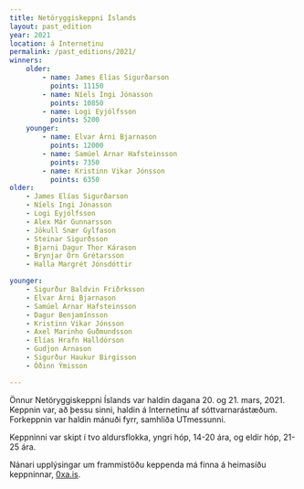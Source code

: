 ```yaml
---
title: Netöryggiskeppni Íslands
layout: past_edition
year: 2021
location: á Internetinu
permalink: /past_editions/2021/
winners:
    older:
        - name: James Elías Sigurðarson
          points: 11150
        - name: Níels Ingi Jónasson
          points: 10850
        - name: Logi Eyjólfsson
          points: 5200
    younger:
        - name: Elvar Árni Bjarnason
          points: 12000
        - name: Samúel Arnar Hafsteinsson
          points: 7350
        - name: Kristinn Vikar Jónsson
          points: 6350
older:
    - James Elías Sigurðarson
    - Níels Ingi Jónasson
    - Logi Eyjólfsson
    - Alex Már Gunnarsson
    - Jökull Snær Gylfason
    - Steinar Sigurðsson
    - Bjarni Dagur Thor Kárason
    - Brynjar Örn Grétarsson
    - Halla Margrét Jónsdóttir

younger:
    - Sigurður Baldvin Friðrksson
    - Elvar Árni Bjarnason
    - Samúel Arnar Hafsteinsson
    - Dagur Benjamínsson
    - Kristinn Vikar Jónsson
    - Axel Marinho Guðmundsson
    - Elías Hrafn Halldórson
    - Gudjon Arnason
    - Sigurður Haukur Birgisson
    - Óðinn Ýmisson

---
```


Önnur Netöryggiskeppni Íslands var haldin dagana 20. og 21. mars, 2021. Keppnin var, að þessu sinni, haldin á Internetinu af sóttvarnarástæðum. Forkeppnin var haldin mánuði fyrr, samhliða UTmessunni.

Keppninni var skipt í tvo aldursflokka, yngri hóp, 14-20 ára, og eldir hóp, 21-25 ára.

Nánari upplýsingar um frammistöðu keppenda má finna á heimasíðu keppninnar, [0xa.is](https://0xa.is).
